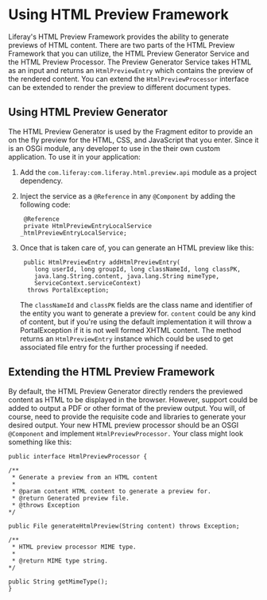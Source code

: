 # Using HTML Preview Framework

Liferay's HTML Preview Framework provides the ability to generate previews of 
HTML content. There are two parts of the HTML Preview Framework that you can
utilize, the HTML Preview Generator Service and the HTML Preview Processor. The 
Preview Generator Service takes HTML as an input and returns an 
`HtmlPreviewEntry` which contains the preview of the rendered content. You can 
extend the `HtmlPreviewProcessor` interface can be extended to render the 
preview to different document types.

## Using HTML Preview Generator

The HTML Preview Generator is used by the Fragment editor to provide an on the 
fly preview for the HTML, CSS, and JavaScript that you enter. Since it is an 
OSGi module, any developer to use in the their own custom application. To use it
in your application:

1. Add the `com.liferay:com.liferay.html.preview.api` module as a project 
    dependency.
    
2. Inject the service as a `@Reference` in any `@Component` by adding the 
    following code:
    
        @Reference
        private HtmlPreviewEntryLocalService _htmlPreviewEntryLocalService;

3. Once that is taken care of, you can generate an HTML preview like this:

        public HtmlPreviewEntry addHtmlPreviewEntry(
           long userId, long groupId, long classNameId, long classPK,
           java.lang.String.content, java.lang.String mimeType,
           ServiceContext.serviceContext)
         throws PortalException;

    The `classNameId` and `classPK` fields are the class name and identifier of 
    the entity you want to generate a preview for. `content` could be any kind 
    of content, but if you're using the default implementation it will throw a 
    PortalException if it is not well formed XHTML content. The method returns 
    an `HtmlPreviewEntry` instance which could be used to get associated file 
    entry for the further processing if needed.

## Extending the HTML Preview Framework

By default, the HTML Preview Generator directly renders the previewed content 
as HTML to be displayed in the browser. However, support could be added to 
output a PDF or other format of the preview output. You will, of course, need 
to provide the requisite code and libraries to generate your desired output. 
Your new HTML preview processor should be an OSGI `@Component` and implement 
`HtmlPreviewProcessor.` Your class might look something like this:

    public interface HtmlPreviewProcessor {

    /**
     * Generate a preview from an HTML content
     *
     * @param content HTML content to generate a preview for.
     * @return Generated preview file.
     * @throws Exception
    */

    public File generateHtmlPreview(String content) throws Exception;

    /**
     * HTML preview processor MIME type.
     *
     * @return MIME type string.
    */

    public String getMimeType();
    }


